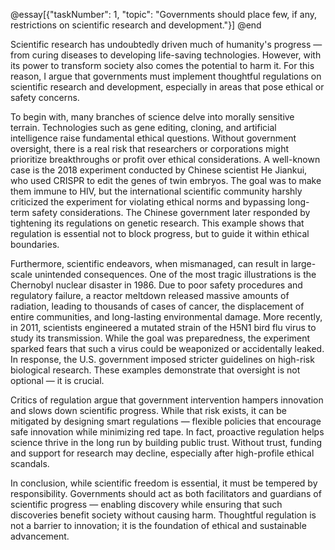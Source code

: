 @essay[{"taskNumber": 1, "topic": "Governments should place few, if any, restrictions on scientific research and development."}]
@end


Scientific research has undoubtedly driven much of humanity's progress — from curing diseases to developing life-saving technologies. However, with its power to transform society also comes the potential to harm it. For this reason, I argue that governments must implement thoughtful regulations on scientific research and development, especially in areas that pose ethical or safety concerns.

To begin with, many branches of science delve into morally sensitive terrain. Technologies such as gene editing, cloning, and artificial intelligence raise fundamental ethical questions. Without government oversight, there is a real risk that researchers or corporations might prioritize breakthroughs or profit over ethical considerations. A well-known case is the 2018 experiment conducted by Chinese scientist He Jiankui, who used CRISPR to edit the genes of twin embryos. The goal was to make them immune to HIV, but the international scientific community harshly criticized the experiment for violating ethical norms and bypassing long-term safety considerations. The Chinese government later responded by tightening its regulations on genetic research. This example shows that regulation is essential not to block progress, but to guide it within ethical boundaries.

Furthermore, scientific endeavors, when mismanaged, can result in large-scale unintended consequences. One of the most tragic illustrations is the Chernobyl nuclear disaster in 1986. Due to poor safety procedures and regulatory failure, a reactor meltdown released massive amounts of radiation, leading to thousands of cases of cancer, the displacement of entire communities, and long-lasting environmental damage. More recently, in 2011, scientists engineered a mutated strain of the H5N1 bird flu virus to study its transmission. While the goal was preparedness, the experiment sparked fears that such a virus could be weaponized or accidentally leaked. In response, the U.S. government imposed stricter guidelines on high-risk biological research. These examples demonstrate that oversight is not optional — it is crucial.

Critics of regulation argue that government intervention hampers innovation and slows down scientific progress. While that risk exists, it can be mitigated by designing smart regulations — flexible policies that encourage safe innovation while minimizing red tape. In fact, proactive regulation helps science thrive in the long run by building public trust. Without trust, funding and support for research may decline, especially after high-profile ethical scandals.

In conclusion, while scientific freedom is essential, it must be tempered by responsibility. Governments should act as both facilitators and guardians of scientific progress — enabling discovery while ensuring that such discoveries benefit society without causing harm. Thoughtful regulation is not a barrier to innovation; it is the foundation of ethical and sustainable advancement.

